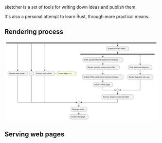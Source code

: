 sketcher is a set of tools for writing down ideas and publish them.

It's also a personal attempt to learn Rust, through more practical means.

## Rendering process

![static-site-generation](images/static-site-generation.svg)

## Serving web pages
